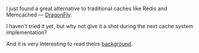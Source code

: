 I just found a great alternative to traditional caches like Redis and Memcached — [DragonFly](https://github.com/dragonflydb/dragonfly).

I haven't tried it yet, but why not give it a shot during the next cache system implementation?
                                                                                                         
And it is very interesting to read theirs [background](https://github.com/dragonflydb/dragonfly?tab=readme-ov-file#background).
